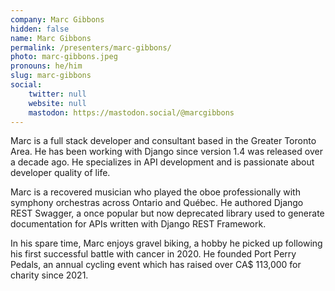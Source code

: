 ```yaml
---
company: Marc Gibbons
hidden: false
name: Marc Gibbons
permalink: /presenters/marc-gibbons/
photo: marc-gibbons.jpeg
pronouns: he/him
slug: marc-gibbons
social:
    twitter: null
    website: null
    mastodon: https://mastodon.social/@marcgibbons
---
```


Marc is a full stack developer and consultant based in the Greater Toronto Area. He has been working with Django since version 1.4 was released over a decade ago. He specializes in API development and is passionate about developer quality of life.

Marc is a recovered musician who played the oboe professionally with symphony orchestras across Ontario and Québec. He authored Django REST Swagger, a once popular but now deprecated library used to generate documentation for APIs written with Django REST Framework.

In his spare time, Marc enjoys gravel biking, a hobby he picked up following his first successful battle with cancer in 2020. He founded Port Perry Pedals, an annual cycling event which has raised over CA$ 113,000 for charity since 2021.
